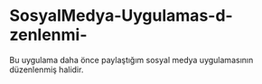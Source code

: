 # SosyalMedya-Uygulamas-d-zenlenmi-
Bu uygulama daha önce paylaştığım sosyal medya uygulamasının düzenlenmiş halidir.
